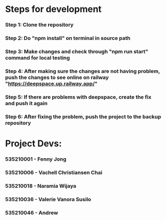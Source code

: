 # Steps for development

### Step 1: Clone the repository

### Step 2: Do "npm install" on terminal in source path

### Step 3: Make changes and check through "npm run start" command for local testing

### Step 4: After making sure the changes are not having problem, push the changes to see online on railway "https://deepspace.up.railway.app/"

### Step 5: If there are problems with deepspace, create the fix and push it again

### Step 6: After fixing the problem, push the project to the backup repository

# Project Devs:

### 535210001 - Fenny Jong

### 535210006 - Vachell Christiansen Chai

### 535210018 - Naramia Wijaya

### 535210036 - Valerie Vanora Susilo

### 535210046 - Andrew
